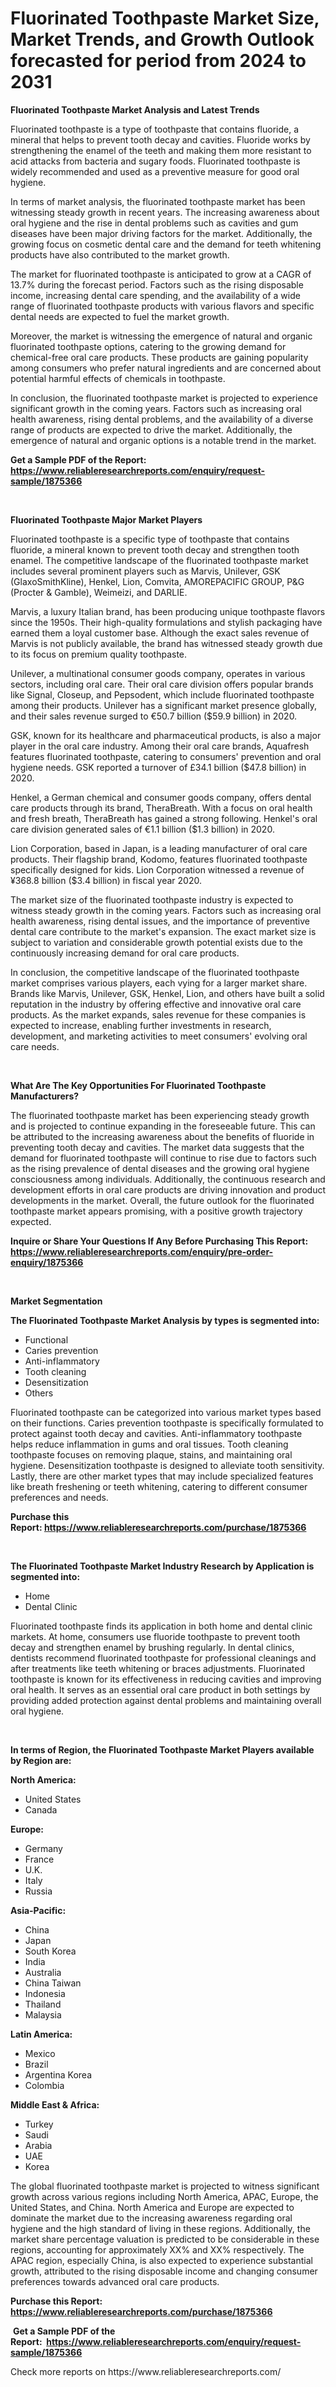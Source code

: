 <p><h1>Fluorinated Toothpaste Market Size, Market Trends, and Growth Outlook forecasted for period from 2024 to 2031</h1></p><p><strong>Fluorinated Toothpaste Market Analysis and Latest Trends</strong></p>
<p><p>Fluorinated toothpaste is a type of toothpaste that contains fluoride, a mineral that helps to prevent tooth decay and cavities. Fluoride works by strengthening the enamel of the teeth and making them more resistant to acid attacks from bacteria and sugary foods. Fluorinated toothpaste is widely recommended and used as a preventive measure for good oral hygiene.</p><p>In terms of market analysis, the fluorinated toothpaste market has been witnessing steady growth in recent years. The increasing awareness about oral hygiene and the rise in dental problems such as cavities and gum diseases have been major driving factors for the market. Additionally, the growing focus on cosmetic dental care and the demand for teeth whitening products have also contributed to the market growth.</p><p>The market for fluorinated toothpaste is anticipated to grow at a CAGR of 13.7% during the forecast period. Factors such as the rising disposable income, increasing dental care spending, and the availability of a wide range of fluorinated toothpaste products with various flavors and specific dental needs are expected to fuel the market growth.</p><p>Moreover, the market is witnessing the emergence of natural and organic fluorinated toothpaste options, catering to the growing demand for chemical-free oral care products. These products are gaining popularity among consumers who prefer natural ingredients and are concerned about potential harmful effects of chemicals in toothpaste.</p><p>In conclusion, the fluorinated toothpaste market is projected to experience significant growth in the coming years. Factors such as increasing oral health awareness, rising dental problems, and the availability of a diverse range of products are expected to drive the market. Additionally, the emergence of natural and organic options is a notable trend in the market.</p></p>
<p><strong>Get a Sample PDF of the Report:&nbsp; <a href="https://www.reliableresearchreports.com/enquiry/request-sample/1875366">https://www.reliableresearchreports.com/enquiry/request-sample/1875366</a></strong></p>
<p>&nbsp;</p>
<p><strong>Fluorinated Toothpaste Major Market Players</strong></p>
<p><p>Fluorinated toothpaste is a specific type of toothpaste that contains fluoride, a mineral known to prevent tooth decay and strengthen tooth enamel. The competitive landscape of the fluorinated toothpaste market includes several prominent players such as Marvis, Unilever, GSK (GlaxoSmithKline), Henkel, Lion, Comvita, AMOREPACIFIC GROUP, P&G (Procter & Gamble), Weimeizi, and DARLIE.</p><p>Marvis, a luxury Italian brand, has been producing unique toothpaste flavors since the 1950s. Their high-quality formulations and stylish packaging have earned them a loyal customer base. Although the exact sales revenue of Marvis is not publicly available, the brand has witnessed steady growth due to its focus on premium quality toothpaste.</p><p>Unilever, a multinational consumer goods company, operates in various sectors, including oral care. Their oral care division offers popular brands like Signal, Closeup, and Pepsodent, which include fluorinated toothpaste among their products. Unilever has a significant market presence globally, and their sales revenue surged to €50.7 billion ($59.9 billion) in 2020.</p><p>GSK, known for its healthcare and pharmaceutical products, is also a major player in the oral care industry. Among their oral care brands, Aquafresh features fluorinated toothpaste, catering to consumers' prevention and oral hygiene needs. GSK reported a turnover of £34.1 billion ($47.8 billion) in 2020.</p><p>Henkel, a German chemical and consumer goods company, offers dental care products through its brand, TheraBreath. With a focus on oral health and fresh breath, TheraBreath has gained a strong following. Henkel's oral care division generated sales of €1.1 billion ($1.3 billion) in 2020.</p><p>Lion Corporation, based in Japan, is a leading manufacturer of oral care products. Their flagship brand, Kodomo, features fluorinated toothpaste specifically designed for kids. Lion Corporation witnessed a revenue of ¥368.8 billion ($3.4 billion) in fiscal year 2020.</p><p>The market size of the fluorinated toothpaste industry is expected to witness steady growth in the coming years. Factors such as increasing oral health awareness, rising dental issues, and the importance of preventive dental care contribute to the market's expansion. The exact market size is subject to variation and considerable growth potential exists due to the continuously increasing demand for oral care products.</p><p>In conclusion, the competitive landscape of the fluorinated toothpaste market comprises various players, each vying for a larger market share. Brands like Marvis, Unilever, GSK, Henkel, Lion, and others have built a solid reputation in the industry by offering effective and innovative oral care products. As the market expands, sales revenue for these companies is expected to increase, enabling further investments in research, development, and marketing activities to meet consumers' evolving oral care needs.</p></p>
<p>&nbsp;</p>
<p><strong>What Are The Key Opportunities For Fluorinated Toothpaste Manufacturers?</strong></p>
<p><p>The fluorinated toothpaste market has been experiencing steady growth and is projected to continue expanding in the foreseeable future. This can be attributed to the increasing awareness about the benefits of fluoride in preventing tooth decay and cavities. The market data suggests that the demand for fluorinated toothpaste will continue to rise due to factors such as the rising prevalence of dental diseases and the growing oral hygiene consciousness among individuals. Additionally, the continuous research and development efforts in oral care products are driving innovation and product developments in the market. Overall, the future outlook for the fluorinated toothpaste market appears promising, with a positive growth trajectory expected.</p></p>
<p><strong>Inquire or Share Your Questions If Any Before Purchasing This Report: <a href="https://www.reliableresearchreports.com/enquiry/pre-order-enquiry/1875366">https://www.reliableresearchreports.com/enquiry/pre-order-enquiry/1875366</a></strong></p>
<p>&nbsp;</p>
<p><strong>Market Segmentation</strong></p>
<p><strong>The Fluorinated Toothpaste Market Analysis by types is segmented into:</strong></p>
<p><ul><li>Functional</li><li>Caries prevention</li><li>Anti-inflammatory</li><li>Tooth cleaning</li><li>Desensitization</li><li>Others</li></ul></p>
<p><p>Fluorinated toothpaste can be categorized into various market types based on their functions. Caries prevention toothpaste is specifically formulated to protect against tooth decay and cavities. Anti-inflammatory toothpaste helps reduce inflammation in gums and oral tissues. Tooth cleaning toothpaste focuses on removing plaque, stains, and maintaining oral hygiene. Desensitization toothpaste is designed to alleviate tooth sensitivity. Lastly, there are other market types that may include specialized features like breath freshening or teeth whitening, catering to different consumer preferences and needs.</p></p>
<p><strong>Purchase this Report:&nbsp;<a href="https://www.reliableresearchreports.com/purchase/1875366">https://www.reliableresearchreports.com/purchase/1875366</a></strong></p>
<p>&nbsp;</p>
<p><strong>The Fluorinated Toothpaste Market Industry Research by Application is segmented into:</strong></p>
<p><ul><li>Home</li><li>Dental Clinic</li></ul></p>
<p><p>Fluorinated toothpaste finds its application in both home and dental clinic markets. At home, consumers use fluoride toothpaste to prevent tooth decay and strengthen enamel by brushing regularly. In dental clinics, dentists recommend fluorinated toothpaste for professional cleanings and after treatments like teeth whitening or braces adjustments. Fluorinated toothpaste is known for its effectiveness in reducing cavities and improving oral health. It serves as an essential oral care product in both settings by providing added protection against dental problems and maintaining overall oral hygiene.</p></p>
<p>&nbsp;</p>
<p><strong>In terms of Region, the Fluorinated Toothpaste Market Players available by Region are:</strong></p>
<p>
    <p> <strong> North America: </strong>
        <ul>
            <li>United States</li>
            <li>Canada</li>
        </ul>
        </p> 
    <p> <strong> Europe: </strong>
        <ul>
            <li>Germany</li>
            <li>France</li>
            <li>U.K.</li>
            <li>Italy</li>
            <li>Russia</li>
        </ul>
        </p> 
    <p> <strong> Asia-Pacific: </strong>
        <ul>
            <li>China</li>
            <li>Japan</li>
            <li>South Korea</li>
            <li>India</li>
            <li>Australia</li>
            <li>China Taiwan</li>
            <li>Indonesia</li>
            <li>Thailand</li>
            <li>Malaysia</li>
        </ul>
        </p> 
    <p> <strong> Latin America: </strong>
        <ul>
            <li>Mexico</li>
            <li>Brazil</li>
            <li>Argentina Korea</li>
            <li>Colombia</li>
        </ul>
        </p> 
    <p> <strong> Middle East & Africa: </strong>
        <ul>
            <li>Turkey</li>
            <li>Saudi</li>
            <li>Arabia</li>
            <li>UAE</li>
            <li>Korea</li>
        </ul>
    </p>
    </p>
<p><p>The global fluorinated toothpaste market is projected to witness significant growth across various regions including North America, APAC, Europe, the United States, and China. North America and Europe are expected to dominate the market due to the increasing awareness regarding oral hygiene and the high standard of living in these regions. Additionally, the market share percentage valuation is predicted to be considerable in these regions, accounting for approximately XX% and XX% respectively. The APAC region, especially China, is also expected to experience substantial growth, attributed to the rising disposable income and changing consumer preferences towards advanced oral care products.</p></p>
<p><strong>Purchase this Report: <a href="https://www.reliableresearchreports.com/purchase/1875366">https://www.reliableresearchreports.com/purchase/1875366</a></strong></p>
<p>&nbsp;<strong>Get a Sample PDF of the Report:&nbsp;&nbsp;<a href="https://www.reliableresearchreports.com/enquiry/request-sample/1875366">https://www.reliableresearchreports.com/enquiry/request-sample/1875366</a></strong></p>
<p><strong></strong></p>
<p>Check more reports on https://www.reliableresearchreports.com/</p>
